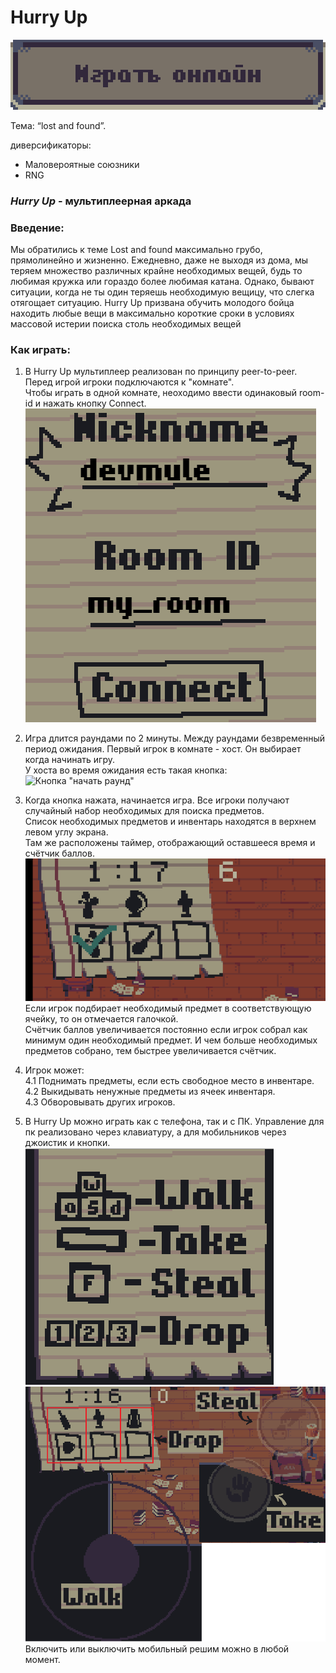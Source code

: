 # Hurry Up
 
[![играть онлайн](docs/play.png "играть онлайн")](https://devmule.github.io/GGJ2021/release/)

Тема: “lost and found”.

диверсификаторы: 
- Маловероятные союзники
- RNG  

### ***Hurry Up*** - мультиплеерная аркада
	
### Введение:  
Мы обратились к теме Lost and found максимально грубо, прямолинейно и жизненно. Ежедневно, даже не выходя из дома, 
мы теряем множество различных крайне необходимых вещей, будь то любимая кружка или гораздо более любимая катана. 
Однако, бывают ситуации, когда не ты один теряешь необходимую вещицу, что слегка отягощает ситуацию. Hurry Up призвана 
обучить молодого бойца находить любые вещи в максимально короткие сроки в условиях массовой истерии поиска столь 
необходимых вещей

### Как играть:  
1. В Hurry Up мультиплеер реализован по принципу peer-to-peer. Перед игрой игроки подключаются к "комнате".  
Чтобы играть в одной комнате, неоходимо ввести одинаковый room-id и нажать кнопку Connect.  
![меню](docs/меню.png "меню")​

2. Игра длится раундами по 2 минуты. Между раундами безвременный период ожидания. Первый игрок в комнате - хост. 
Он выбирает когда начинать игру.  
У хоста во время ожидания есть такая кнопка:  
![Кнопка \"начать раунд\"](docs/кнопка_начать_раунд.png "Кнопка \"начать раунд\"")​

3. Когда кнопка нажата, начинается игра. Все игроки получают случайный набор необходимых для поиска предметов.  
Список необходимых предметов и инвентарь находятся в верхнем левом углу экрана.  
Там же расположены таймер, отображающий оставшееся время и счётчик баллов.  
![инвентарь и счётчики](docs/инвентарь_и_счётчики.png "инвентарь и счётчики")
Если игрок подбирает необходимый предмет в соответствующую ячейку, то он отмечается галочкой.  
Счётчик баллов увеличивается постоянно если игрок собрал как минимум один необходимый предмет. 
И чем больше необходимых предметов собрано, тем быстрее увеличивается счётчик.

4. Игрок может:  
4.1 Поднимать предметы, если есть свободное место в инвентаре.  
4.2 Выкидывать ненужные предметы из ячеек инвентаря.  
4.3 Обворовывать других игроков.  

5. В Hurry Up можно играть как с телефона, так и с ПК. Управление для пк реализовано через клавиатуру, 
а для мобильников через джоистик и кнопки.  
![инвентарь и счётчики](docs/PC.png "инвентарь и счётчики")
![инвентарь и счётчики](docs/mobile.png "инвентарь и счётчики")  
Включить или выключить мобильный решим можно в любой момент.
